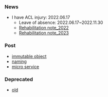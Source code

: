 ### News  
- I have ACL injury: 2022.06.17
    - Leave of absence: 2022.06.17~2022.11.30
    - [Rehabilitation note_2022](https://docs.google.com/document/d/1TR7XZw0wRNqMmsUnf-f2GO2urjwLKBanJM9dJQePw58/edit?usp=sharing)   
    - [Rehabilitation note_2023](https://docs.google.com/document/d/1GDOack_Uf0pv5ZoWO0emTzveGV7XfXYMiMN1nPnGByU/edit?usp=sharing)  

### Post 
- [immutable object](/post/immutable.md)  
- [naming](/post/name.md)
- [micro service](/post/micro-service.md)

### Deprecated
- [old](/old/index.md)
